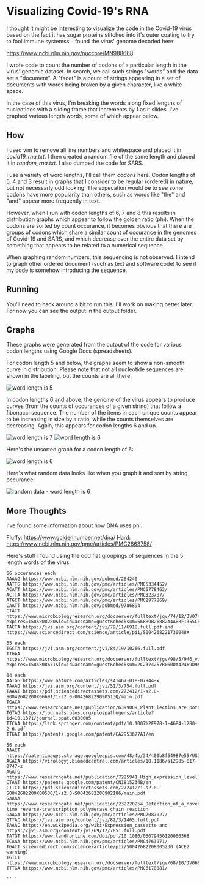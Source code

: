 # Visualizing Covid-19's RNA 
I thought it might be interesting to visualize the code in the Covid-19 virus based on the fact it has sugar proteins stitched into it's outer coating to try to fool immune systemss. I found the virus' genome decoded here:

https://www.ncbi.nlm.nih.gov/nuccore/MN988668

I wrote code to count the number of codons of a particular length in the virus' genomic dataset. In search, we call such strings "words" and the data set a "document". A "facet" is a count of strings appearing in a set of documents with words being broken by a given character, like a white space.

In the case of this virus, I'm breaking the words along fixed lengths of nucleotides with a sliding frame that increments by 1 as it slides. I've graphed various length words, some of which appear below.

## How
I used vim to remove all line numbers and whitespace and placed it in *covid19_rna.txt*. I then created a random file of the same length and placed it in *random_rna.txt*. I also dumped the code for SARS.

I use a variety of word lengths, I'll call them *codons* here. Codon lengths of 5, 4 and 3 result in graphs that I consider to be regular (ordered) in nature, but not necessarly odd looking. The expecation would be to see some codons have more popularity than others, such as words like "the" and "and" appear more frequently in text.

However, when I run with codon lengths of 6, 7 and 8 this results in distribution graphs which appear to follow the golden ratio (phi). When the codons are sorted by count occurance, it becomes obvious that there are groups of codons which share a similar count of occurance in the genomes of Covid-19 and SARS, and which decrease over the entire data set by something that appears to be related to a numerical sequence. 

When graphing random numbers, this sequencing is not observed. I intend to graph other ordered document (such as text and software code) to see if my code is somehow introducing the sequence.

## Running
You'll need to hack around a bit to run this. I'll work on making better later. For now you can see the output in the output folder.

## Graphs
These graphs were generated from the output of the code for various codon lengths using Google Docs (spreadsheets).

For codon length 5 and below, the graphs seem to show a non-smooth curve in distribution.  Please note that not all nucleotide sequences are shown in the labeling, but the counts are all there.

![word length is 5](https://github.com/kordless/covid19_viz/blob/master/pics/virus_graph_five.png?raw=true)

In codon lengths 6 and above, the genome of the virus appears to produce curves (from the counts of occurances of a given string) that follow a fibonacci sequence. The number of the items in each unique counts appear to be increasing in size by a ratio, while the counts themselves are decreasing. Again, this appears for codon lengths 6 and up.

![word length is 7](https://github.com/kordless/covid19_viz/blob/master/pics/virus_graph_seven.png?raw=true)
![word length is 6](https://github.com/kordless/covid19_viz/blob/master/pics/virus_graph_six.png?raw=true)

Here's the unsorted graph for a codon length of 6:

![word length is 6](https://github.com/kordless/covid19_viz/blob/master/pics/unsorted_virus_graph_six.png?raw=true)

Here's what random data looks like when you graph it and sort by string occurance:

![random data - word length is 6](https://github.com/kordless/covid19_viz/blob/master/pics/random_graph.png?raw=true)

## More Thoughts
I've found some information about how DNA uses phi.

Fluffy: https://www.goldennumber.net/dna/
Hard: https://www.ncbi.nlm.nih.gov/pmc/articles/PMC2863758/

Here's stuff I found using the odd flat groupings of sequences in the 5 length words of the virus:

```
66 occurances each
AAAAG https://www.ncbi.nlm.nih.gov/pubmed/264240
AATTG https://www.ncbi.nlm.nih.gov/pmc/articles/PMC5334452/
ACATT https://www.ncbi.nlm.nih.gov/pmc/articles/PMC5778463/
ACTTA https://www.ncbi.nlm.nih.gov/pmc/articles/PMC323787/
ATGCT https://www.ncbi.nlm.nih.gov/pmc/articles/PMC2977869/
CAATT https://www.ncbi.nlm.nih.gov/pubmed/9786894
CTATT https://www.microbiologyresearch.org/docserver/fulltext/jgv/74/12/JV0740122539.pdf?expires=1585808280&id=id&accname=guest&checksum=568B9B26882A4A88F1355CEE1716DE5E
TACTA https://jvi.asm.org/content/jvi/79/11/6918.full.pdf and https://www.sciencedirect.com/science/article/pii/S004268221730048X

65 each
TGCTA https://jvi.asm.org/content/jvi/84/19/10266.full.pdf
TTGAA https://www.microbiologyresearch.org/docserver/fulltext/jgv/98/5/946_vir000758.pdf?expires=1585808671&id=id&accname=guest&checksum=2C2374257B060DA42469D9A1A838A096

64 each
AATGG https://www.nature.com/articles/s41467-018-07944-x
TAAAG https://jvi.asm.org/content/jvi/51/3/754.full.pdf
TAAAT https://pdf.sciencedirectassets.com/272412/1-s2.0-S0042682200X06691/1-s2.0-004268229090513Q/main.pdf
TGACA https://www.researchgate.net/publication/6399009_Plant_lectins_are_potent_inhibitors_of_coronaviruses_by_interfering_with_two_targets_in_the_viral_replication_cycle#pf3
TGTAG https://journals.plos.org/plospathogens/article?id=10.1371/journal.ppat.0030005
TTCAA https://link.springer.com/content/pdf/10.1007%2F978-1-4684-1280-2_6.pdf
TTGAT https://patents.google.com/patent/CA2953677A1/en

56 each
AAACT https://patentimages.storage.googleapis.com/48/4b/34/400b8f64987e55/US7888102.pdf
AGACA https://virologyj.biomedcentral.com/articles/10.1186/s12985-017-0747-z
AGATG https://www.researchgate.net/publication/7225941_High_expression_level_of_soluble_SARS_spike_protein_mediated_by_adenovirus_in_HEK293_cells
CTAAT https://patents.google.com/patent/CN1815234B/en
CTTCT https://pdf.sciencedirectassets.com/272412/1-s2.0-S0042682200X00530/1-s2.0-S0042682200902186/main.pdf
GAAAA https://www.researchgate.net/publication/232220254_Detection_of_a_novel_human_coronavirus_by_real-time_reverse-transcription_polymerase_chain_reaction
GAAGA https://www.ncbi.nlm.nih.gov/pmc/articles/PMC7087027/
GTTAC https://jvi.asm.org/content/jvi/82/3/1465.full.pdf
TAAAC https://en.wikipedia.org/wiki/Expression_cassette and https://jvi.asm.org/content/jvi/69/12/7851.full.pdf
TATGT https://www.tandfonline.com/doi/pdf/10.1080/03079450120066368
TCAAA https://www.ncbi.nlm.nih.gov/pmc/articles/PMC4763971/
TGATT sciencedirect.com/science/article/pii/S0042682208005230 (ACE2 warning)
TGTCT https://www.microbiologyresearch.org/docserver/fulltext/jgv/68/10/JV0680102639.pdf
TTTGA https://www.ncbi.nlm.nih.gov/pmc/articles/PMC6178081/

''''


